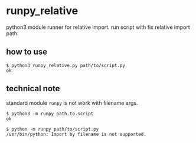 # runpy_relative

python3 module runner for relative import.
run script with fix relative import path.

how to use
------------------------------

```
$ python3 runpy_relative.py path/to/script.py
ok
```

technical note
--------------------------------------
standard module `runpy` is not work with filename args.

```
$ python3 -m runpy path.to.script
ok

$ python -m runpy path/to/script.py
/usr/bin/python: Import by filename is not supported.
```

